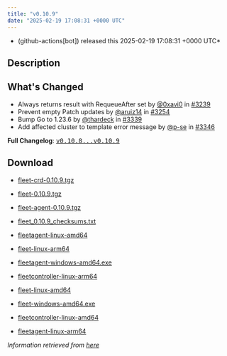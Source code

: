 ```yaml
---
title: "v0.10.9"
date: "2025-02-19 17:08:31 +0000 UTC"
---
```



* (github-actions[bot]) released this 2025-02-19 17:08:31 +0000 UTC*



## Description


<h2>What's Changed</h2>
<ul>
<li>Always returns result with RequeueAfter set by <a class="user-mention notranslate" data-hovercard-type="user" data-hovercard-url="/users/0xavi0/hovercard" data-octo-click="hovercard-link-click" data-octo-dimensions="link_type:self" href="https://github.com/0xavi0">@0xavi0</a> in <a class="issue-link js-issue-link" data-error-text="Failed to load title" data-id="2804804224" data-permission-text="Title is private" data-url="https://github.com/rancher/fleet/issues/3239" data-hovercard-type="pull_request" data-hovercard-url="/rancher/fleet/pull/3239/hovercard" href="https://github.com/rancher/fleet/pull/3239">#3239</a></li>
<li>Prevent empty Patch updates by <a class="user-mention notranslate" data-hovercard-type="user" data-hovercard-url="/users/aruiz14/hovercard" data-octo-click="hovercard-link-click" data-octo-dimensions="link_type:self" href="https://github.com/aruiz14">@aruiz14</a> in <a class="issue-link js-issue-link" data-error-text="Failed to load title" data-id="2809743314" data-permission-text="Title is private" data-url="https://github.com/rancher/fleet/issues/3254" data-hovercard-type="pull_request" data-hovercard-url="/rancher/fleet/pull/3254/hovercard" href="https://github.com/rancher/fleet/pull/3254">#3254</a></li>
<li>Bump Go to 1.23.6 by <a class="user-mention notranslate" data-hovercard-type="user" data-hovercard-url="/users/thardeck/hovercard" data-octo-click="hovercard-link-click" data-octo-dimensions="link_type:self" href="https://github.com/thardeck">@thardeck</a> in <a class="issue-link js-issue-link" data-error-text="Failed to load title" data-id="2850233904" data-permission-text="Title is private" data-url="https://github.com/rancher/fleet/issues/3339" data-hovercard-type="pull_request" data-hovercard-url="/rancher/fleet/pull/3339/hovercard" href="https://github.com/rancher/fleet/pull/3339">#3339</a></li>
<li>Add affected cluster to template error message by <a class="user-mention notranslate" data-hovercard-type="user" data-hovercard-url="/users/p-se/hovercard" data-octo-click="hovercard-link-click" data-octo-dimensions="link_type:self" href="https://github.com/p-se">@p-se</a> in <a class="issue-link js-issue-link" data-error-text="Failed to load title" data-id="2853051486" data-permission-text="Title is private" data-url="https://github.com/rancher/fleet/issues/3346" data-hovercard-type="pull_request" data-hovercard-url="/rancher/fleet/pull/3346/hovercard" href="https://github.com/rancher/fleet/pull/3346">#3346</a></li>
</ul>
<p><strong>Full Changelog</strong>: <a class="commit-link" href="https://github.com/rancher/fleet/compare/v0.10.8...v0.10.9"><tt>v0.10.8...v0.10.9</tt></a></p>



## Download


* [fleet-crd-0.10.9.tgz](https://github.com/rancher/fleet/releases/download/v0.10.9/fleet-crd-0.10.9.tgz)

* [fleet-0.10.9.tgz](https://github.com/rancher/fleet/releases/download/v0.10.9/fleet-0.10.9.tgz)

* [fleet-agent-0.10.9.tgz](https://github.com/rancher/fleet/releases/download/v0.10.9/fleet-agent-0.10.9.tgz)

* [fleet_0.10.9_checksums.txt](https://github.com/rancher/fleet/releases/download/v0.10.9/fleet_0.10.9_checksums.txt)

* [fleetagent-linux-amd64](https://github.com/rancher/fleet/releases/download/v0.10.9/fleetagent-linux-amd64)

* [fleet-linux-arm64](https://github.com/rancher/fleet/releases/download/v0.10.9/fleet-linux-arm64)

* [fleetagent-windows-amd64.exe](https://github.com/rancher/fleet/releases/download/v0.10.9/fleetagent-windows-amd64.exe)

* [fleetcontroller-linux-arm64](https://github.com/rancher/fleet/releases/download/v0.10.9/fleetcontroller-linux-arm64)

* [fleet-linux-amd64](https://github.com/rancher/fleet/releases/download/v0.10.9/fleet-linux-amd64)

* [fleet-windows-amd64.exe](https://github.com/rancher/fleet/releases/download/v0.10.9/fleet-windows-amd64.exe)

* [fleetcontroller-linux-amd64](https://github.com/rancher/fleet/releases/download/v0.10.9/fleetcontroller-linux-amd64)

* [fleetagent-linux-arm64](https://github.com/rancher/fleet/releases/download/v0.10.9/fleetagent-linux-arm64)




*Information retrieved from [here](https://github.com/rancher/fleet/releases/tag/v0.10.9)*

